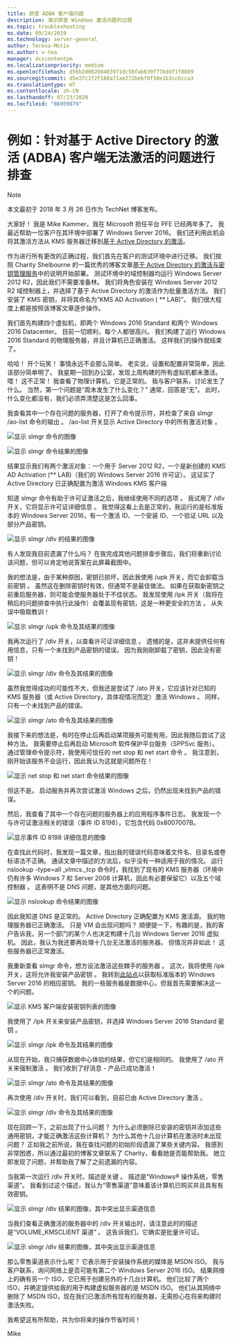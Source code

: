 ```yaml
---
title: 排查 ADBA 客户端问题
description: 演示排查 Windows 激活问题的过程
ms.topic: troubleshooting
ms.date: 09/24/2019
ms.technology: server-general
author: Teresa-Motiv
ms.author: v-tea
manager: dcscontentpm
ms.localizationpriority: medium
ms.openlocfilehash: d56b2d002b0403971dc50fab639f77bddf1f8809
ms.sourcegitcommit: d5e27c1f2f168a71ae272bebf8f50e1b3ccbcca3
ms.translationtype: HT
ms.contentlocale: zh-CN
ms.lasthandoff: 07/23/2020
ms.locfileid: "86959879"
---
```

# <a name="example-troubleshooting-active-directory-based-activation-adba-clients-that-do-not-activate"></a>例如：针对基于 Active Directory 的激活 (ADBA) 客户端无法激活的问题进行排查

> [!NOTE]
> 本文最初于 2018 年 3 月 26 日作为 TechNet 博客发布。

大家好！ 我是 Mike Kammer，我在 Microsoft 担任平台 PFE 已经两年多了。 我最近帮助一位客户在其环境中部署了 Windows Server 2016。 我们还利用此机会将其激活方法从 KMS 服务器迁移到[基于 Active Directory 的激活](/previous-versions/windows/hh852637(v=win.10))。

作为进行所有更改的正确过程，我们首先在客户的测试环境中进行迁移。 我们按照 Charity Shelbourne 的一篇优秀的博客文章[基于 Active Directory 的激活与密钥管理服务](https://techcommunity.microsoft.com/t5/Core-Infrastructure-and-Security/Active-Directory-Based-Activation-vs-Key-Management-Services/ba-p/256016)中的说明开始部署。 测试环境中的域控制器均运行 Windows Server 2012 R2，因此我们不需要准备林。 我们将角色安装在 Windows Server 2012 R2 域控制器上，并选择了基于 Active Directory 的激活作为批量激活方法。 我们安装了 KMS 密钥，并将其命名为“KMS AD Activation ( ** LAB)”。 我们很大程度上都是按照该博客文章逐步操作。

我们首先构建四个虚拟机，即两个 Windows 2016 Standard 和两个 Windows 2016 Datacenter。 目前一切顺利，每个人都很高兴。 我们构建了运行 Windows 2016 Standard 的物理服务器，并且计算机已正确激活。 这样我们的操作就结束了。

哈哈！ 开个玩笑！ 事情永远不会那么简单。 老实说，设置和配置非常简单，因此该部分简单明了。 我星期一回到办公室，发现上周构建的所有虚拟机都未激活。 喂！ 这不正常！ 我查看了物理计算机，它是正常的。 我与客户联系，讨论发生了什么。 当然，第一个问题是“周末发生了什么变化？” 通常，回答是“无”。 此时，什么变化都没有，我们必须弄清楚这是怎么回事。

我查看其中一个存在问题的服务器，打开了命令提示符，并检查了来自 slmgr /ao-list 命令的输出  。 /ao-list 开关显示 Active Directory 中的所有激活对象  。

![显示 slmgr 命令的图像](./media/032618_1700_Troubleshoo1.png)

![显示 slmgr 命令结果的图像](./media/032618_1700_Troubleshoo2.png)

结果显示我们有两个激活对象：一个用于 Server 2012 R2，一个是新创建的 KMS AD Activation (** LAB)（我们的 Windows Server 2016 许可证）。 这证实了 Active Directory 已正确配置为激活 Windows KMS 客户端

知道 slmgr 命令有助于许可证激活之后，我继续使用不同的选项  。 我试用了 /dlv 开关，它将显示许可证详细信息  。 我觉得这看上去是正常的，我运行的是标准版本的 Windows Server 2016，有一个激活 ID、一个安装 ID、一个验证 URL 以及部分产品密钥。

![显示 slmgr /dlv 的结果的图像](./media/ActivationTroubleshoot2b.jpg)

有人发现我目前遗漏了什么吗？ 在我完成其他问题排查步骤后，我们将重新讨论该问题，但可以肯定地说答案在此屏幕截图中。

我的想法是，由于某种原因，密钥已损坏，因此我使用 /upk 开关，而它会卸载当前密钥  。 虽然这在删除密钥时有效，但通常不是最佳做法。 如果在获取新密钥之前重启服务器，则可能会使服务器处于不佳状态。 我发现使用 /ipk 开关（我将在稍后的问题排查中执行此操作）会覆盖现有密钥，这是一种更安全的方法  。 从失误中吸取教训！

![显示 slmgr /upk 命令及其结果的图像](./media/032618_1700_Troubleshoo3.png)

我再次运行了 /dlv 开关，以查看许可证详细信息  。 遗憾的是，这并未提供任何有用信息，只有一个未找到产品密钥的错误。 因为我刚刚卸载了密钥，因此没有密钥！

![显示 slmgr /dlv 命令及其结果的图像](./media/032618_1700_Troubleshoo4.png)

虽然我觉得成功的可能性不大，但我还是尝试了 /ato 开关，它应该针对已知的 KMS 服务器（或 Active Directory，具体视情况而定）激活 Windows  。 同样，只有一个未找到产品的错误。

![显示 slmgr /ato 命令及其结果的图像](./media/032618_1700_Troubleshoo5.png)

我接下来的想法是，有时在停止后再启动某项服务可能有用，因此我随后尝试了这种方法。 我需要停止后再启动 Microsoft 软件保护平台服务（SPPSvc 服务）。 通过管理命令提示符，我使用可信任的 net stop 和 net start 命令   。 我注意到，刚开始该服务不会运行，因此我认为这就是问题所在！

![显示 net stop 和 net start 命令结果的图像](./media/032618_1700_Troubleshoo6.png)

但这不是。 启动服务并再次尝试激活 Windows 之后，仍然出现未找到产品的错误。

然后，我查看了其中一个存在问题的服务器上的应用程序事件日志。 我发现一个与许可证激活相关的错误（事件 ID 8198），它包含代码 0x8007007B。

![显示事件 ID 8198 详细信息的图像](./media/032618_1700_Troubleshoo7.png)

在查找此代码时，我发现一篇文章，指出我的错误代码意味着文件名、目录名或卷标语法不正确。 通读文章中描述的方法后，似乎没有一种适用于我的情况。 运行 nslookup -type=all _vlmcs._tcp 命令时，我找到了现有的 KMS 服务器（环境中仍有许多 Windows 7 和 Server 2008 计算机，因此有必要保留它）以及五个域控制器  。 这表明不是 DNS 问题，是其他方面的问题。

![显示 nslookup 命令结果的图像](./media/032618_1700_Troubleshoo8.png)

因此我知道 DNS 是正常的。 Active Directory 正确配置为 KMS 激活源。 我的物理服务器已正确激活。 只是 VM 会出现问题吗？ 顺便提一下，有趣的是，我的客户告诉我，另一个部门的某个人也决定构建十几台 Windows Server 2016 虚拟机。 因此，我认为我还要再处理十几台无法激活的服务器。 但情况并非如此！ 这些服务器已正常激活。

我重新查看 slmgr 命令，想方设法激活这些棘手的服务器  。 这次，我将使用 /ipk 开关，这将允许我安装产品密钥  。 我转到[此站点](/previous-versions/windows/it-pro/windows-server-2012-r2-and-2012/jj612867(v=ws.11))以获取标准版本的 Windows Server 2016 的相应密钥。 我的一些服务器是数据中心，但我首先需要解决这一个的问题。

![显示 KMS 客户端安装密钥列表的图像](./media/032618_1700_Troubleshoo9.png)

我使用了 /ipk 开关来安装产品密钥，并选择 Windows Server 2016 Standard 密钥  。

![显示 slmgr /ipk 命令及其结果的图像](./media/032618_1700_Troubleshoo10.png)

从现在开始，我只捕获数据中心体验的结果，但它们是相同的。 我使用了 /ato 开关来强制激活  。 我们收到了好消息 - 产品已成功激活！

![显示 slmgr /ato 命令及其结果的图像](./media/032618_1700_Troubleshoo11.png)

再次使用 /dlv 开关时，我们可以看到，目前已由 Active Directory 激活  。

![显示 slmgr /dlv 命令及其结果的图像](./media/032618_1700_Troubleshoo12.png)

现在回顾一下，之前出现了什么问题？ 为什么必须删除已安装的密钥并添加这些通用密钥，才能正确激活这些计算机？ 为什么其他十几台计算机在激活时未出现问题？ 正如我之前所说，我在查找问题的初始阶段遗漏了某些关键内容。 我感到非常困惑，所以通过最初的博客文章联系了 Charity，看看她是否能帮助我。 她立即发现了问题，并帮助我了解了之前遗漏的内容。

当我第一次运行 /dlv 开关时，描述是关键  。 描述是“Windows® 操作系统，零售渠道”。 我看到过这个描述，我认为“零售渠道”意味着该计算机已购买并且具有有效密钥。

![显示 slmgr /dlv 结果的图像，其中突出显示渠道信息](./media/032618_1700_Troubleshoo13.png)

当我们查看正确激活的服务器中的 /dlv 开关输出时，请注意此时的描述是“VOLUME_KMSCLIENT 渠道”  。 这告诉我们，它确实是批量许可证。

![显示 slmgr /dlv 结果的图像，其中突出显示渠道信息](./media/032618_1700_Troubleshoo14.png)

那么零售渠道表示什么呢？ 它表示用于安装操作系统的媒体是 MSDN ISO。 我与客户联系，询问网络上是否可能有第二个 Windows Server 2016 ISO。 结果网络上的确有另一个 ISO，它已用于创建另外的十几台计算机。 他们比较了两个 ISO，并确定提供给我的用于构建虚拟服务器的是 MSDN ISO。 他们从其网络中删除了 MSDN ISO，现在我们已激活所有现有的服务器，无需担心在将来构建时激活失败。

我希望这有所帮助，并为你将来的操作节省时间！

Mike
